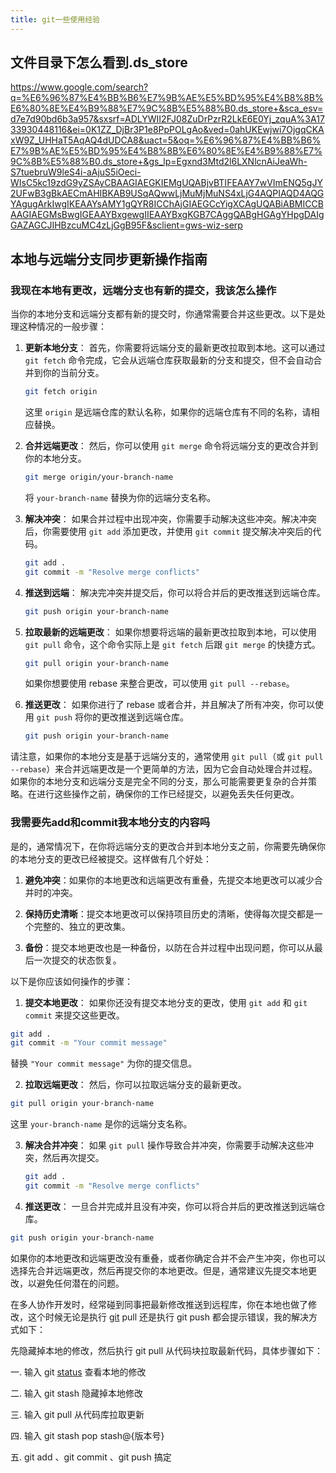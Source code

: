 ```yaml
---
title: git一些使用经验
---
```


## 文件目录下怎么看到.ds_store

https://www.google.com/search?q=%E6%96%87%E4%BB%B6%E7%9B%AE%E5%BD%95%E4%B8%8B%E6%80%8E%E4%B9%88%E7%9C%8B%E5%88%B0.ds_store+&sca_esv=d7e7d90bd6b3a957&sxsrf=ADLYWII2FJ08ZuDrPzrR2LkE6E0Yj_zquA%3A1733930448116&ei=0K1ZZ_DjBr3P1e8PpPOLgAo&ved=0ahUKEwjwi7OjgqCKAxW9Z_UHHaT5AqAQ4dUDCA8&uact=5&oq=%E6%96%87%E4%BB%B6%E7%9B%AE%E5%BD%95%E4%B8%8B%E6%80%8E%E4%B9%88%E7%9C%8B%E5%88%B0.ds_store+&gs_lp=Egxnd3Mtd2l6LXNlcnAiJeaWh-S7tuebruW9leS4i-aAjuS5iOeci-WIsC5kc19zdG9yZSAyCBAAGIAEGKIEMgUQABjvBTIFEAAY7wVImENQ5gJY2UFwB3gBkAECmAHIBKAB9USqAQwwLjMuMjMuNS4xLjG4AQPIAQD4AQGYAgugArkIwgIKEAAYsAMY1gQYR8ICChAjGIAEGCcYigXCAgUQABiABMICCBAAGIAEGMsBwgIGEAAYBxgewgIIEAAYBxgKGB7CAggQABgHGAgYHpgDAIgGAZAGCJIHBzcuMC4zLjGgB95F&sclient=gws-wiz-serp

## 本地与远端分支同步更新操作指南

### 我现在本地有更改，远端分支也有新的提交，我该怎么操作

当你的本地分支和远端分支都有新的提交时，你通常需要合并这些更改。以下是处理这种情况的一般步骤：

1. **更新本地分支**：
   首先，你需要将远端分支的最新更改拉取到本地。这可以通过 `git fetch` 命令完成，它会从远端仓库获取最新的分支和提交，但不会自动合并到你的当前分支。

   ```bash
   git fetch origin
   ```

   这里 `origin` 是远端仓库的默认名称，如果你的远端仓库有不同的名称，请相应替换。

2. **合并远端更改**：
   然后，你可以使用 `git merge` 命令将远端分支的更改合并到你的本地分支。

   ```bash
   git merge origin/your-branch-name
   ```

   将 `your-branch-name` 替换为你的远端分支名称。

3. **解决冲突**：
   如果合并过程中出现冲突，你需要手动解决这些冲突。解决冲突后，你需要使用 `git add` 添加更改，并使用 `git commit` 提交解决冲突后的代码。

   ```bash
   git add .
   git commit -m "Resolve merge conflicts"
   ```

4. **推送到远端**：
   解决完冲突并提交后，你可以将合并后的更改推送到远端仓库。

   ```bash
   git push origin your-branch-name
   ```

5. **拉取最新的远端更改**：
   如果你想要将远端的最新更改拉取到本地，可以使用 `git pull` 命令，这个命令实际上是 `git fetch` 后跟 `git merge` 的快捷方式。

   ```bash
   git pull origin your-branch-name
   ```

   如果你想要使用 rebase 来整合更改，可以使用 `git pull --rebase`。

6. **推送更改**：
   如果你进行了 rebase 或者合并，并且解决了所有冲突，你可以使用 `git push` 将你的更改推送到远端仓库。

   ```bash
   git push origin your-branch-name
   ```

请注意，如果你的本地分支是基于远端分支的，通常使用 `git pull`（或 `git pull --rebase`）来合并远端更改是一个更简单的方法，因为它会自动处理合并过程。如果你的本地分支和远端分支是完全不同的分支，那么可能需要更复杂的合并策略。在进行这些操作之前，确保你的工作已经提交，以避免丢失任何更改。

### 我需要先add和commit我本地分支的内容吗

是的，通常情况下，在你将远端分支的更改合并到本地分支之前，你需要先确保你的本地分支的更改已经被提交。这样做有几个好处：

1. **避免冲突**：如果你的本地更改和远端更改有重叠，先提交本地更改可以减少合并时的冲突。

2. **保持历史清晰**：提交本地更改可以保持项目历史的清晰，使得每次提交都是一个完整的、独立的更改集。

3. **备份**：提交本地更改也是一种备份，以防在合并过程中出现问题，你可以从最后一次提交的状态恢复。

以下是你应该如何操作的步骤：

1. **提交本地更改**：
   如果你还没有提交本地分支的更改，使用 `git add` 和 `git commit` 来提交这些更改。

```bash
git add .
git commit -m "Your commit message"
```

替换 `"Your commit message"` 为你的提交信息。

2. **拉取远端更改**：
   然后，你可以拉取远端分支的最新更改。

```bash
git pull origin your-branch-name
```

   这里 `your-branch-name` 是你的远端分支名称。

3. **解决合并冲突**：
   如果 `git pull` 操作导致合并冲突，你需要手动解决这些冲突，然后再次提交。

   ```bash
   git add .
   git commit -m "Resolve merge conflicts"
   ```

4. **推送更改**：
   一旦合并完成并且没有冲突，你可以将合并后的更改推送到远端仓库。

```bash
git push origin your-branch-name
```

如果你的本地更改和远端更改没有重叠，或者你确定合并不会产生冲突，你也可以选择先合并远端更改，然后再提交你的本地更改。但是，通常建议先提交本地更改，以避免任何潜在的问题。

在多人协作开发时，经常碰到同事把最新修改推送到远程库，你在本地也做了修改，这个时候无论是执行 [git](https://edu.csdn.net/cloud/sd_summit?utm_source=glcblog&spm=1001.2101.3001.7020) pull 还是执行 git push 都会提示错误，我的解决方式如下：

先隐藏掉本地的修改，然后执行 git pull 从代码块拉取最新代码，具体步骤如下：

一. 输入 git [status](https://so.csdn.net/so/search?q=status&spm=1001.2101.3001.7020) 查看本地的修改

二. 输入 git stash 隐藏掉本地修改

三. 输入 git pull 从代码库拉取更新

四. 输入 git stash pop stash@{版本号}

五. git add 、git commit 、git push 搞定